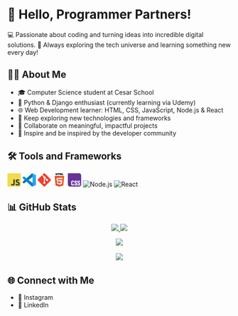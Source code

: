 # 👋 Hello, Programmer Partners!

💻 Passionate about coding and turning ideas into incredible digital solutions.
🚀 Always exploring the tech universe and learning something new every day!

## 👨‍💻 About Me

- 🎓 Computer Science student at Cesar School
- 🐍 Python & Django enthusiast (currently learning via Udemy)
- 🌐 Web Development learner: HTML, CSS, JavaScript, Node.js & React
- 🚀 Keep exploring new technologies and frameworks
- 🤝 Collaborate on meaningful, impactful projects
- 🌟 Inspire and be inspired by the developer community

## 🛠️ Tools and Frameworks

<p align="left">
  <img src="https://raw.githubusercontent.com/github/explore/main/topics/javascript/javascript.png" alt="JavaScript" width="30" height="30" style="object-fit: contain;"/>
  <img src="https://raw.githubusercontent.com/github/explore/main/topics/visual-studio-code/visual-studio-code.png" alt="VS Code" width="30" height="30" style="object-fit: contain;"/>
  <img src="https://raw.githubusercontent.com/github/explore/main/topics/git/git.png" alt="Git" width="30" height="30" style="object-fit: contain;"/>
  <img src="https://raw.githubusercontent.com/github/explore/main/topics/html/html.png" alt="HTML" width="30" height="30" style="object-fit: contain;"/>
  <img src="https://raw.githubusercontent.com/github/explore/main/topics/css/css.png" alt="CSS" width="30" height="30" style="object-fit: contain;"/>
  <img src="https://upload.wikimedia.org/wikipedia/commons/thumb/d/d9/Node.js_logo.svg/2560px-Node.js_logo.svg.png" alt="Node.js" width="30" height="30" style="object-fit: contain;"/>
  <img src="https://upload.wikimedia.org/wikipedia/commons/thumb/a/a7/React-icon.svg/1200px-React-icon.svg.png" alt="React" width="30" height="30" style="object-fit: contain;"/>
</p>

## 📊 GitHub Stats  

<p align="center">
  <a href="https://github.com/CaioLira18">
    <img height="180em" src="https://github-readme-stats.vercel.app/api?username=CaioLira18&show_icons=true&theme=dracula&include_all_commits=true&count_private=true"/>
    <img height="180em" src="https://github-readme-stats.vercel.app/api/top-langs/?username=CaioLira18&layout=compact&langs_count=8&theme=dracula"/>
  </a>
</p>

<p align="center">
  <a href="https://github.com/CaioLira18">
    <img height="180em" src="https://streak-stats.demolab.com/?user=CaioLira18&theme=dracula&hide_border=true"/>
  </a>
</p>

<p align="center">
  <a href="https://github.com/CaioLira18">
    <img src="https://github-profile-summary-cards.vercel.app/api/cards/profile-details?username=CaioLira18&theme=dracula"/>
  </a>
</p>


## 🌐 Connect with Me

- 📸 Instagram
- 💼 LinkedIn
